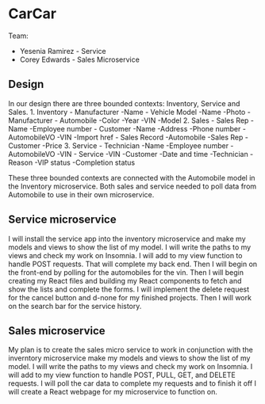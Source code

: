 # CarCar

Team:

* Yesenia Ramirez - Service
* Corey Edwards - Sales Microservice

## Design
In our design there are three bounded contexts: Inventory, Service and Sales.
    1. Inventory
        - Manufacturer
            -Name 
        - Vehicle Model
            -Name
            -Photo
            -Manufacturer 
        - Automobile 
            -Color
            -Year
            -VIN
            -Model
    2. Sales
        - Sales Rep
            -Name
            -Employee number
        - Customer 
            -Name
            -Address
            -Phone number
        - AutomobileVO
            -VIN
            -Import href
        - Sales Record
            -Automobile
            -Sales Rep
            -Customer
            -Price
    3. Service
        - Technician
            -Name
            -Employee number
        - AutomobileVO
            -VIN
        - Service
            -VIN
            -Customer
            -Date and time
            -Technician
            -Reason
            -VIP status
            -Completion status

These three bounded contexts are connected with the Automobile model in the Inventory microservice. Both sales and service needed to poll data from Automobile to use in their own microservice. 


## Service microservice

I will install the service app into the inventory microservice and
make my models and views to show the list of my model. I will write 
the paths to my views and check my work on Insomnia. I will add to 
my view function to handle POST requests. That will complete my
back end. Then I will begin on the front-end by polling for the 
automobiles for the vin. Then I will begin creating my React files 
and building my React components to fetch and show the lists and 
complete the forms. I will implement the delete request for the 
cancel button and d-none for my finished projects. Then I will
work on the search bar for the service history. 

## Sales microservice

My plan is to create the sales micro service to work in conjunction with the inverntory microservice make my models and views to show the list of my model. I will write the paths to my views and check my work on Insomnia. I will add to my view function to handle POST, PULL, GET, and DELETE requests. I will poll the car data to complete my requests and to finish it off I will create a React webpage for my microservice to function on.
